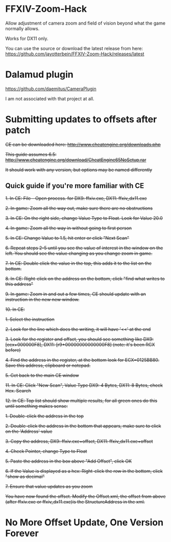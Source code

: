 # FFXIV-Zoom-Hack
Allow adjustment of camera zoom and field of vision beyond what the game normally allows.

Works for DX11 only.

You can use the source or download the latest release from here: https://github.com/jayotterbein/FFXIV-Zoom-Hack/releases/latest

# Dalamud plugin

https://github.com/daemitus/CameraPlugin

I am not associated with that project at all.

# Submitting updates to offsets after patch
~~CE can be downloaded here: http://www.cheatengine.org/downloads.php~~

~~This guide assumes 6.5: http://www.cheatengine.org/download/CheatEngine65NoSetup.rar~~

~~It should work with any version, but options may be named differently~~

## Quick guide if you're more familiar with CE
~~1. In CE: File - Open process.  for DX9: ffxiv.exe, DX11: ffxiv_dx11.exe~~

~~2. In game: Zoom all the way out, make sure there are no obstructions~~

~~3. In CE: On the right side, change Value Type to Float.  Look for Value 20.0~~

~~4. In game: Zoom all the way in without going to first person~~

~~5. In CE: Change Value to 1.5, hit enter or click "Next Scan"~~

~~6. Repeat steps 2-5 until you see the value of interest in the window on the left.  You should see the value changing as you change zoom in game.~~

~~7. In CE: Double click the value in the top, this adds it to the list on the bottom.~~

~~8. In CE: Right-click on the address on the bottom, click "find what writes to this address"~~

~~9. In game: Zoom in and out a few times, CE should update with an instruction in the new new window.~~

~~10. In CE:~~

  ~~1. Select the instruction~~

  ~~2. Look for the line which does the writing, it will have '<<' at the end~~

  ~~3. Look for the register and offset, you should see something like DX9: [ecx+000000F8], DX11: [r9+00000000000000F8] (note: it's been RCX before)~~

  ~~4. Find the address in the register, at the bottom look for ECX=0125BB80.  Save this address, clipboard or notepad.~~

  ~~5. Get back to the main CE window~~

~~11. In CE: Click "New Scan", Value Type DX9: 4 Bytes, DX11: 8 Bytes, check Hex.  Search~~

~~12. In CE: Top list should show multiple results, for all green ones do this until something makes sense:~~

  ~~1. Double-click the address in the top~~

  ~~2. Double-click the address in the bottom that appears, make sure to click on the 'Address' value~~

  ~~3. Copy the address, DX9: ffxiv.exe+offset, DX11: ffxiv_dx11.exe+offset~~

  ~~4. Check Pointer, change Type to Float~~

  ~~5. Paste the address in the box above "Add Offset", click OK~~

  ~~6. If the Value is displayed as a hex: Right-click the row in the bottom, click "show as decimal"~~

  ~~7. Ensure that value updates as you zoom~~

~~You have now found the offset.  Modify the Offset.xml, the offset from above (after ffxiv.exe or ffxiv_dx11.exe)is the StructureAddress in the xml.~~

# No More Offset Update, One Version Forever
